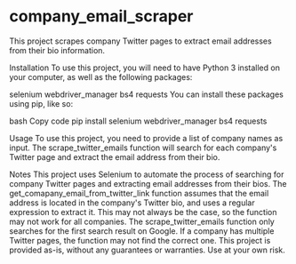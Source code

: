 # company_email_scraper
This project scrapes company Twitter pages to extract email addresses from their bio information.

Installation
To use this project, you will need to have Python 3 installed on your computer, as well as the following packages:

selenium
webdriver_manager
bs4
requests
You can install these packages using pip, like so:

bash
Copy code
pip install selenium webdriver_manager bs4 requests

Usage
To use this project, you need to provide a list of company names as input. The scrape_twitter_emails function will search for each company's Twitter page and extract the email address from their bio.

Notes
This project uses Selenium to automate the process of searching for company Twitter pages and extracting email addresses from their bios.
The get_comapany_email_from_twitter_link function assumes that the email address is located in the company's Twitter bio, and uses a regular expression to extract it. This may not always be the case, so the function may not work for all companies.
The scrape_twitter_emails function only searches for the first search result on Google. If a company has multiple Twitter pages, the function may not find the correct one.
This project is provided as-is, without any guarantees or warranties. Use at your own risk.
